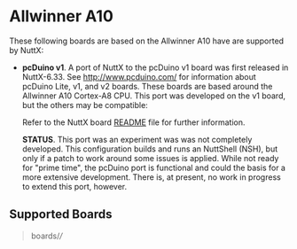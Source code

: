 Allwinner A10
=============

These following boards are based on the Allwinner A10 have are supported
by NuttX:

-   **pcDuino v1**. A port of NuttX to the pcDuino v1 board was first
    released in NuttX-6.33. See <http://www.pcduino.com/> for
    information about pcDuino Lite, v1, and v2 boards. These boards are
    based around the Allwinner A10 Cortex-A8 CPU. This port was
    developed on the v1 board, but the others may be compatible:

    Refer to the NuttX board
    [README](https://github.com/apache/nuttx/blob/master/Documentation/platforms/arm/a1x/boards/pcduino-a10/README.txt)
    file for further information.

    **STATUS**. This port was an experiment was was not completely
    developed. This configuration builds and runs an NuttShell (NSH),
    but only if a patch to work around some issues is applied. While not
    ready for \"prime time\", the pcDuino port is functional and could
    the basis for a more extensive development. There is, at present, no
    work in progress to extend this port, however.

Supported Boards
----------------

> boards/*/*
